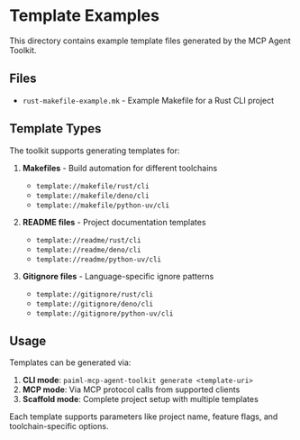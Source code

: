 # Template Examples

This directory contains example template files generated by the MCP Agent Toolkit.

## Files

- `rust-makefile-example.mk` - Example Makefile for a Rust CLI project

## Template Types

The toolkit supports generating templates for:

1. **Makefiles** - Build automation for different toolchains
   - `template://makefile/rust/cli`
   - `template://makefile/deno/cli`
   - `template://makefile/python-uv/cli`

2. **README files** - Project documentation templates
   - `template://readme/rust/cli`
   - `template://readme/deno/cli`
   - `template://readme/python-uv/cli`

3. **Gitignore files** - Language-specific ignore patterns
   - `template://gitignore/rust/cli`
   - `template://gitignore/deno/cli`
   - `template://gitignore/python-uv/cli`

## Usage

Templates can be generated via:

1. **CLI mode**: `paiml-mcp-agent-toolkit generate <template-uri>`
2. **MCP mode**: Via MCP protocol calls from supported clients
3. **Scaffold mode**: Complete project setup with multiple templates

Each template supports parameters like project name, feature flags, and toolchain-specific options.